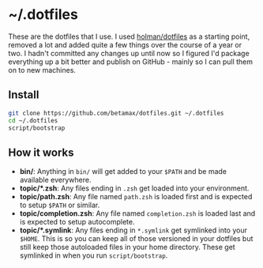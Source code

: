 # ~/.dotfiles

These are the dotfiles that I use. I used [holman/dotfiles](https://github.com/holman/dotfiles) as a starting point, removed a lot and added quite a few things over the course of a year or two. I hadn't committed any changes up until now so I figured I'd package everything up a bit better and publish on GitHub - mainly so I can pull them on to new machines.

## Install

```sh
git clone https://github.com/betamax/dotfiles.git ~/.dotfiles
cd ~/.dotfiles
script/bootstrap
```

## How it works

- **bin/**: Anything in `bin/` will get added to your `$PATH` and be made
  available everywhere.
- **topic/\*.zsh**: Any files ending in `.zsh` get loaded into your
  environment.
- **topic/path.zsh**: Any file named `path.zsh` is loaded first and is
  expected to setup `$PATH` or similar.
- **topic/completion.zsh**: Any file named `completion.zsh` is loaded
  last and is expected to setup autocomplete.
- **topic/\*.symlink**: Any files ending in `*.symlink` get symlinked into
  your `$HOME`. This is so you can keep all of those versioned in your dotfiles
  but still keep those autoloaded files in your home directory. These get
  symlinked in when you run `script/bootstrap`.

